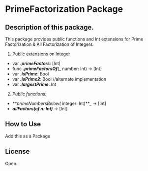 #  PrimeFactorization Package

## Description of this package.
This package provides public functions and Int extensions for Prime Factorization & All Factorization of Integers.

1. Public extensions on Integer
  - var _**.primeFactors**_: [Int]
  - func _**.primeFactorsOf**_(_ number: Int) -> [Int]
  - var _**.isPrime**_: Bool
  - var _**.isPrime2**_: Bool //alternate implementation
  - var _**.largestPrime**_: Int

2. *Public functions:*
  - _**primeNumbersBelow(_ integer: Int)**_ -> [Int]
  - _**allFactors(of n: Int)**_ -> [Int]

## How to Use
Add this as a Package

## License
Open.


